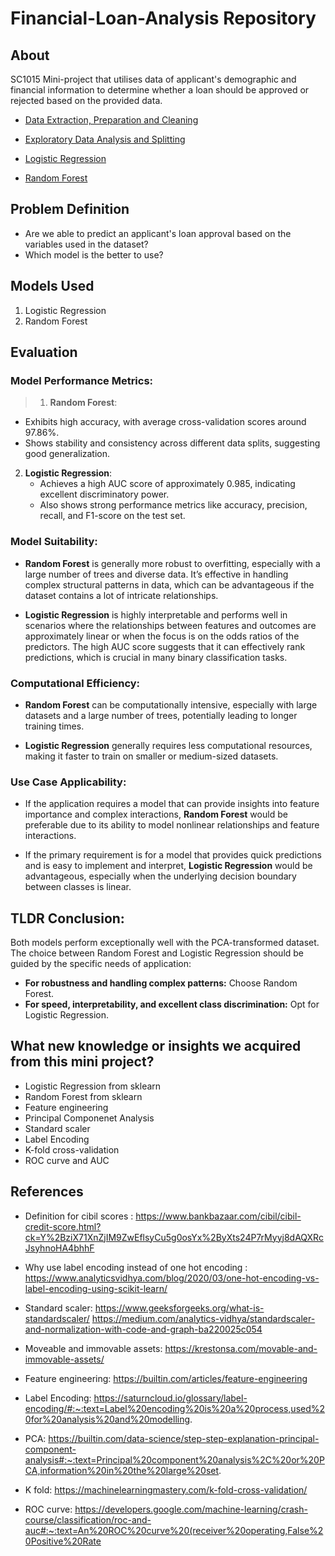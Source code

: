 # Financial-Loan-Analysis Repository

## About

SC1015 Mini-project that utilises data of applicant's demographic and financial information to determine whether a loan should be approved or rejected based on the provided data.

- [Data Extraction, Preparation and Cleaning](https://github.com/Tableunstable/Financial-Loan-Analysis/blob/main/data-extraction-prep-cleaning.ipynb)
  
- [Exploratory Data Analysis and Splitting ](https://github.com/Tableunstable/Financial-Loan-Analysis/blob/main/EDA%20and%20splitting.ipynb)
  
- [Logistic Regression](https://github.com/Tableunstable/Financial-Loan-Analysis/blob/main/Logistic%20Regression%20.ipynb)
  
- [Random Forest](https://github.com/Tableunstable/Financial-Loan-Analysis/blob/main/Random%20Forest.ipynb)



## Problem Definition

- Are we able to predict an applicant's loan approval based on the variables used in the dataset?
- Which model is the better to use?

## Models Used
1. Logistic Regression
2. Random Forest

## Evaluation
### Model Performance Metrics:
> 1. **Random Forest**:
   - Exhibits high accuracy, with average cross-validation scores around 97.86%.
   - Shows stability and consistency across different data splits, suggesting good generalization.

2. **Logistic Regression**:
   - Achieves a high AUC score of approximately 0.985, indicating excellent discriminatory power.
   - Also shows strong performance metrics like accuracy, precision, recall, and F1-score on the test set.

### Model Suitability:
- **Random Forest** is generally more robust to overfitting, especially with a large number of trees and diverse data. It’s effective in handling complex structural patterns in data, which can be advantageous if the dataset contains a lot of intricate relationships.
  
- **Logistic Regression** is highly interpretable and performs well in scenarios where the relationships between features and outcomes are approximately linear or when the focus is on the odds ratios of the predictors. The high AUC score suggests that it can effectively rank predictions, which is crucial in many binary classification tasks.

### Computational Efficiency:
- **Random Forest** can be computationally intensive, especially with large datasets and a large number of trees, potentially leading to longer training times.
  
- **Logistic Regression** generally requires less computational resources, making it faster to train on smaller or medium-sized datasets.

### Use Case Applicability:
- If the application requires a model that can provide insights into feature importance and complex interactions, **Random Forest** would be preferable due to its ability to model nonlinear relationships and feature interactions.

- If the primary requirement is for a model that provides quick predictions and is easy to implement and interpret, **Logistic Regression** would be advantageous, especially when the underlying decision boundary between classes is linear.

## TLDR Conclusion:
Both models perform exceptionally well with the PCA-transformed dataset. The choice between Random Forest and Logistic Regression should be guided by the specific needs of application:
- **For robustness and handling complex patterns:** Choose Random Forest.
- **For speed, interpretability, and excellent class discrimination:** Opt for Logistic Regression.


## What new knowledge or insights we acquired from this mini project?
- Logistic Regression from sklearn
- Random Forest from sklearn
- Feature engineering
- Principal Componenet Analysis
- Standard scaler
- Label Encoding
- K-fold cross-validation
- ROC curve and AUC

## References
- Definition for cibil scores : https://www.bankbazaar.com/cibil/cibil-credit-score.html?ck=Y%2BziX71XnZjIM9ZwEflsyCu5g0osYx%2ByXts24P7rMyyj8dAQXRcJsyhnoHA4bhhF
  
- Why use label encoding instead of one hot encoding :
https://www.analyticsvidhya.com/blog/2020/03/one-hot-encoding-vs-label-encoding-using-scikit-learn/

- Standard scaler: 
https://www.geeksforgeeks.org/what-is-standardscaler/ 
https://medium.com/analytics-vidhya/standardscaler-and-normalization-with-code-and-graph-ba220025c054

- Moveable and immovable assets:
https://krestonsa.com/movable-and-immovable-assets/

- Feature engineering:
https://builtin.com/articles/feature-engineering

- Label Encoding:
https://saturncloud.io/glossary/label-encoding/#:~:text=Label%20encoding%20is%20a%20process,used%20for%20analysis%20and%20modelling.

- PCA: 
https://builtin.com/data-science/step-step-explanation-principal-component-analysis#:~:text=Principal%20component%20analysis%2C%20or%20PCA,information%20in%20the%20large%20set.

- K fold: 
https://machinelearningmastery.com/k-fold-cross-validation/

- ROC curve: 
https://developers.google.com/machine-learning/crash-course/classification/roc-and-auc#:~:text=An%20ROC%20curve%20(receiver%20operating,False%20Positive%20Rate
  
